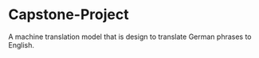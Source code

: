 # Capstone-Project
A machine translation model that is design to translate German phrases to English.
